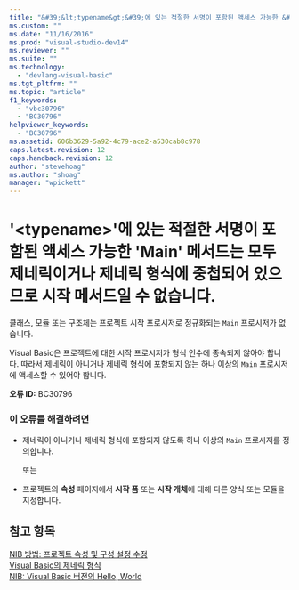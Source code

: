 ```yaml
---
title: "&#39;&lt;typename&gt;&#39;에 있는 적절한 서명이 포함된 액세스 가능한 &#39;Main&#39; 메서드는 모두 제네릭이거나 제네릭 형식에 중첩되어 있으므로 시작 메서드일 수 없습니다. | Microsoft Docs"
ms.custom: ""
ms.date: "11/16/2016"
ms.prod: "visual-studio-dev14"
ms.reviewer: ""
ms.suite: ""
ms.technology: 
  - "devlang-visual-basic"
ms.tgt_pltfrm: ""
ms.topic: "article"
f1_keywords: 
  - "vbc30796"
  - "BC30796"
helpviewer_keywords: 
  - "BC30796"
ms.assetid: 606b3629-5a92-4c79-ace2-a530cab8c978
caps.latest.revision: 12
caps.handback.revision: 12
author: "stevehoag"
ms.author: "shoag"
manager: "wpickett"
---
```

# &#39;&lt;typename&gt;&#39;에 있는 적절한 서명이 포함된 액세스 가능한 &#39;Main&#39; 메서드는 모두 제네릭이거나 제네릭 형식에 중첩되어 있으므로 시작 메서드일 수 없습니다.
클래스, 모듈 또는 구조체는 프로젝트 시작 프로시저로 정규화되는 `Main` 프로시저가 없습니다.  
  
 Visual Basic은 프로젝트에 대한 시작 프로시저가 형식 인수에 종속되지 않아야 합니다. 따라서 제네릭이 아니거나 제네릭 형식에 포함되지 않는 하나 이상의 `Main` 프로시저에 액세스할 수 있어야 합니다.  
  
 **오류 ID:** BC30796  
  
### 이 오류를 해결하려면  
  
-   제네릭이 아니거나 제네릭 형식에 포함되지 않도록 하나 이상의 `Main` 프로시저를 정의합니다.  
  
     또는  
  
-   프로젝트의 **속성** 페이지에서 **시작 폼** 또는 **시작 개체**에 대해 다른 양식 또는 모듈을 지정합니다.  
  
## 참고 항목  
 [NIB 방법: 프로젝트 속성 및 구성 설정 수정](http://msdn.microsoft.com/ko-kr/e7184bc5-2f2b-4b4f-aa9a-3ecfcbc48b67)   
 [Visual Basic의 제네릭 형식](../Topic/Generic%20Types%20in%20Visual%20Basic%20\(Visual%20Basic\).md)   
 [NIB: Visual Basic 버전의 Hello, World](http://msdn.microsoft.com/ko-kr/9d030b60-e148-4366-a462-69532f02294c)